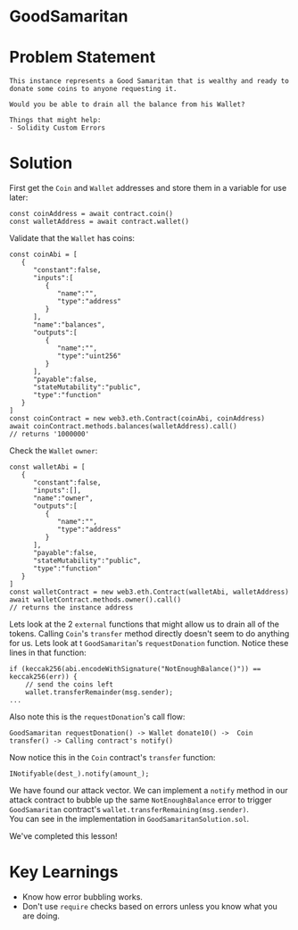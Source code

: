 # GoodSamaritan

# Problem Statement
```
This instance represents a Good Samaritan that is wealthy and ready to donate some coins to anyone requesting it.

Would you be able to drain all the balance from his Wallet?

Things that might help:
- Solidity Custom Errors
```

# Solution
First get the `Coin` and `Wallet` addresses and store them in a variable for use later:
```
const coinAddress = await contract.coin()
const walletAddress = await contract.wallet()
```
Validate that the `Wallet` has coins:
```
const coinAbi = [
   {
      "constant":false,
      "inputs":[
         {
            "name":"",
            "type":"address"
         }
      ],
      "name":"balances",
      "outputs":[
         {
            "name":"",
            "type":"uint256"
         }
      ],
      "payable":false,
      "stateMutability":"public",
      "type":"function"
   }
]
const coinContract = new web3.eth.Contract(coinAbi, coinAddress)
await coinContract.methods.balances(walletAddress).call()
// returns '1000000'
```
Check the `Wallet` `owner`:
```
const walletAbi = [
   {
      "constant":false,
      "inputs":[],
      "name":"owner",
      "outputs":[
         {
            "name":"",
            "type":"address"
         }
      ],
      "payable":false,
      "stateMutability":"public",
      "type":"function"
   }
]
const walletContract = new web3.eth.Contract(walletAbi, walletAddress)
await walletContract.methods.owner().call()
// returns the instance address
```
Lets look at the 2 `external` functions that might allow us to drain all of the tokens. Calling `Coin`'s `transfer` method directly doesn't seem to do anything for us. Lets look at t `GoodSamaritan`'s `requestDonation` function.
Notice these lines in that function:
```
if (keccak256(abi.encodeWithSignature("NotEnoughBalance()")) == keccak256(err)) {
    // send the coins left
    wallet.transferRemainder(msg.sender);
...
```
Also note this is the `requestDonation`'s call flow:
```
GoodSamaritan requestDonation() -> Wallet donate10() ->  Coin transfer() -> Calling contract's notify()
```
Now notice this in the `Coin` contract's `transfer` function:
```
INotifyable(dest_).notify(amount_);
```
We have found our attack vector. We can implement a `notify` method in our attack contract to bubble up the same `NotEnoughBalance` error to trigger `GoodSamaritan` contract's `wallet.transferRemaining(msg.sender)`.<br>
You can see in the implementation in `GoodSamaritanSolution.sol`.

We've completed this lesson!

# Key Learnings
- Know how error bubbling works.
- Don't use `require` checks based on errors unless you know what you are doing.


